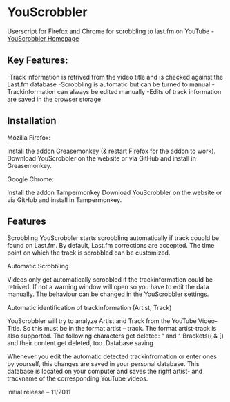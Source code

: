 # YouScrobbler
Userscript for Firefox and Chrome for scrobbling to last.fm on YouTube - <a href="http://www.lukash.de/youscrobbler">YouScrobbler Homepage</a>


<h2>Key Features:</h2>

   -Track information is retrived from the video title and is checked against the Last.fm database
   -Scrobbling is automatic but can be turned to manual
   -Trackinformation can always be edited manually
   -Edits of track information are saved in the browser storage

<h2>Installation</h2>
Mozilla Firefox:

   Install the addon Greasemonkey (& restart Firefox for the addon to work).
   Download YouScrobbler on the website or via GitHub and install in Greasemonkey.
    

Google Chrome:

  Install the addon Tampermonkey
  Download YouScrobbler on the website or via GitHub and install in Tampermonkey.

<h2>Features</h2>
Scrobbling
YouScrobbler starts scrobbling automatically if track couold be found on Last.fm. By default, Last.fm corrections are accepted. The time point on which the track is scrobbled can be customized.

Automatic Scrobbling

Videos only get automatically scrobbled if the trackinformation could be retrived.
If not a warning window will open so you have to edit the data manually. The behaviour can be changed in the YouScrobbler settings.

Automatic identification of trackinformation (Artist, Track)

YouScrobbler will try to analyze Artist and Track from the YouTube Video-Title.
So this must be in the format artist – track. The format artist-track is also supported.
The following characters get deleted: “ and ‘. Brackets(( & [) and their content get deleted, too.
Database saving

Whenever you edit the automatic detected trackinfromation or enter ones by yourself, this changes are saved in your personal database. This database is located on your computer and saves the right artist- and trackname of the corresponding YouTube videos.




initial release – 11/2011
